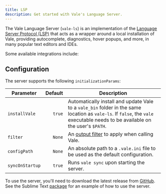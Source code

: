 ```yaml
---
title: LSP
description: Get started with Vale's Language Server.
---
```


<script lang="ts">
    import Integrations from '$lib/components/docs/Integrations.svelte';
</script>

The Vale Language Server (`vale-ls`) is an implementation of the
[Language Server Protocol (LSP)][1] that acts as a wrapper around a local installation of Vale, providing autocomplete, diagnostics, hover popups,
and more, in many popular text editors and IDEs.

Some available integrations include:

<Integrations />

## Configuration

The server supports the following `initializationParams`:

| Parameter       | Default | Description                                                                                                                                                                    |
| --------------- | ------: | ------------------------------------------------------------------------------------------------------------------------------------------------------------------------------ |
| `installVale`   |  `true` | Automatically install and update Vale to a `vale_bin` folder in the same location as `vale-ls`. If `false`, the `vale` executable needs to be available on the user's `$PATH`. |
| `filter`        |  `None` | An [output filter](https://vale.sh/manual/filter/) to apply when calling Vale.                                                                                                 |
| `configPath`    |  `None` | An absolute path to a `.vale.ini` file to be used as the default configuration.                                                                                                |
| `syncOnStartup` |  `true` | Runs `vale sync` upon starting the server.                                                                                                                                     |

To use the server, you'll need to download the latest release from [GitHub][2].
See the Sublime Text [package][3] for an example of how to use the server.

[1]: https://microsoft.github.io/language-server-protocol/
[2]: https://github.com/errata-ai/vale-ls/releases
[3]: https://packagecontrol.io/packages/LSP-vale-ls
